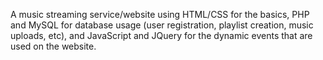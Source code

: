 A music streaming service/website using HTML/CSS for the basics,
PHP and MySQL for database usage (user registration, playlist creation, music uploads, etc), and JavaScript and JQuery for the dynamic events that are used on the website.
